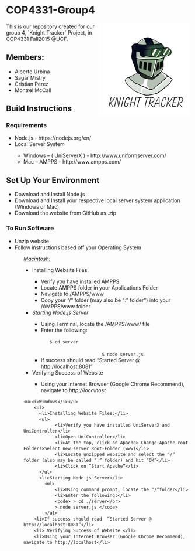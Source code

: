 # COP4331-Group4
<div>
	<img align="right" src="https://github.com/aurbinaUCF/COP4331-Group4/blob/master/html/assets/images/logoKT.png" alt="Knight Tracker" width="250"/>
<p> This is our repository created for our group 4, `Knight Tracker` Project, in COP4331 Fall2015 @UCF.</p>
	
		
</div>

<h2> Members: </h2>
<ul>
	<li>Alberto Urbina</li>
	<li>Sagar Mistry</li>
	<li>Cristian Perez</li>
	<li>Montrel McCall</li>
</ul>


<h2>Build Instructions </h2>

<h3>Requirements</h3>
<ul>
<li>Node.js  - https://nodejs.org/en/</li>
<li>Local Server System </li><ul>
	<li>Windows – ( UniServerX ) - http://www.uniformserver.com/</li>
	<li>Mac – AMPPS  - http://www.ampps.com/</li>
</ul>
</ul>
<h2>Set Up Your Environment</h2>
<ul>
<li>Download and Install Node.js</li>
<li>Download and Install your respective local server system application (Windows or Mac)</li>
<li>Download the website from GitHub as .zip</li></ul>
<h3>To Run Software</h3>
<ul>	
	<li>Unzip website</li>
	<li>Follow instructions based off your Operating System</li>
<ul>	
	<u><i>Macintosh:</i></u>
	<ul>
	  <li>Installing Website Files:</li>
		<ul>
			<li>Verify you have installed AMPPS </li>
			<li>Locate AMPPS folder in your Applications Folder</li>
			<li>Navigate to /AMPPS/www</li>
			<li>Copy your “/” folder (may also be “:” folder”) into your /AMPPS/www folder</li>
		</ul>
	 <li><i> Starting Node.js Server</i></li>
		<ul>
			<li>Using Terminal, locate the /AMPPS/www/ file </li>
			<li>Enter the following:</li>
			<ul>
				<code>$ cd server</br>
					$ node server.js</code>
			</ul>
		<li>If success should read  “Started Server @ http://localhost:8081”</li>	
		</ul>
	   <li> Verifying Success of Website </li>
	   	<ul>
			<li>Using your Internet Browser (Google Chrome Recommend), navigate to <i>http://localhost</i></li>
		</ul>
	</ul>

 	<u><i>Windows</i></u>
	    <ul>
	      <li>Installing Website Files:</li>
	      <ul>
				<li>Verify you have installed UniServerX and UniController</li>
				<li>Open UniController</li>
				<li>At the top, click on Apache> Change Apache-root Folders>Select new server Root-Folder (www)</li>
				<li>Locate unzipped website and select the “/” folder (also may be called “:” folder) and hit “OK”</li>
				<li>Click on “Start Apache”</li>
		  </ul>
	      <li>Starting Node.js Server</li>
			<ul>
				<li>Using command prompt, locate the “/”folder</li> 
				<li>Enter the following:</li>
				<code> > cd ./server</br>
				> node server.js </code>
			</ul>
		<li>If success should read  “Started Server @ http://localhost:8081”</li>		
	    <li> Verifying Success of Website </li>
		<li>Using your Internet Browser (Google Chrome Recommend), navigate to http://localhost</li>
</ul>